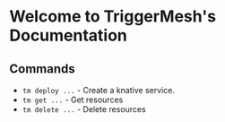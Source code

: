 # Welcome to TriggerMesh's Documentation


## Commands

* `tm deploy ...` - Create a knative service.
* `tm get ...` - Get resources
* `tm delete ...` - Delete resources
